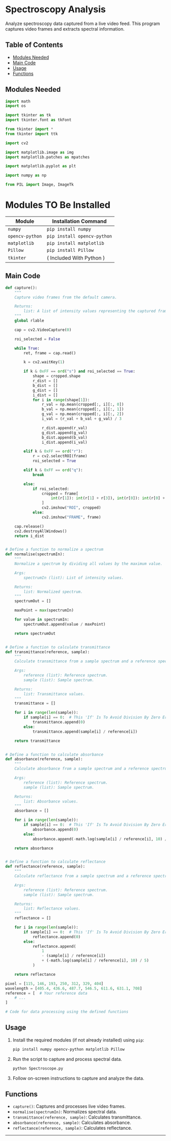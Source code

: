 # Spectroscopy Analysis

Analyze spectroscopy data captured from a live video feed. This program captures video frames and extracts spectral information.

## Table of Contents

- [Modules Needed](#modules-needed)
- [Main Code](#main-code)
- [Usage](#usage)
- [Functions](#functions)


## Modules Needed

```python
import math 
import os

import tkinter as tk
import tkinter.font as tkFont

from tkinter import *
from tkinter import ttk

import cv2

import matplotlib.image as img
import matplotlib.patches as mpatches

import matplotlib.pyplot as plt

import numpy as np

from PIL import Image, ImageTk
```

# Modules TO Be Installed

| Module                            | Installation Command                   |
| --------------------------------- | -------------------------------------- |
| `numpy`                            | `pip install numpy`                    |
| `opencv-python`                   | `pip install opencv-python`           |
| `matplotlib`                       | `pip install matplotlib`               |
| `Pillow`                           | `pip install Pillow`                   |
| `tkinter`                          | ( Included With Python )        |



## Main Code

```python
def capture():
    """
    Capture video frames from the default camera.

    Returns:
        list: A list of intensity values representing the captured frame.
    """
    global rlable

    cap = cv2.VideoCapture(0)

    roi_selected = False

    while True:
        ret, frame = cap.read()

        k = cv2.waitKey(1)

        if k & 0xFF == ord("s") and roi_selected == True:
            shape = cropped.shape
            r_dist = []
            b_dist = []
            g_dist = []
            i_dist = []
            for i in range(shape[1]):
                r_val = np.mean(cropped[:, i][:, 0])
                b_val = np.mean(cropped[:, i][:, 1])
                g_val = np.mean(cropped[:, i][:, 2])
                i_val = (r_val + b_val + g_val) / 3

                r_dist.append(r_val)
                g_dist.append(g_val)
                b_dist.append(b_val)
                i_dist.append(i_val)

        elif k & 0xFF == ord("r"):
            r = cv2.selectROI(frame)
            roi_selected = True

        elif k & 0xFF == ord("q"):
            break

        else:
            if roi_selected:
                cropped = frame[
                    int(r[1]): int(r[1] + r[3]), int(r[0]): int(r[0] + r[2])
                ]
                cv2.imshow("ROI", cropped)
            else:
                cv2.imshow("FRAME", frame)

    cap.release()
    cv2.destroyAllWindows()
    return i_dist


# Define a function to normalize a spectrum
def normalise(spectrumIn):
    """
    Normalize a spectrum by dividing all values by the maximum value.

    Args:
        spectrumIn (list): List of intensity values.

    Returns:
        list: Normalized spectrum.
    """
    spectrumOut = []

    maxPoint = max(spectrumIn)

    for value in spectrumIn:
        spectrumOut.append(value / maxPoint)

    return spectrumOut


# Define a function to calculate transmittance
def transmittance(reference, sample):
    """
    Calculate transmittance from a sample spectrum and a reference spectrum.

    Args:
        reference (list): Reference spectrum.
        sample (list): Sample spectrum.

    Returns:
        list: Transmittance values.
    """
    transmittance = []

    for i in range(len(sample)):
        if sample[i] == 0:  # This 'If' Is To Avoid Division By Zero Error
            transmittance.append(0)
        else:
            transmittance.append(sample[i] / reference[i])

    return transmittance


# Define a function to calculate absorbance
def absorbance(reference, sample):
    """
    Calculate absorbance from a sample spectrum and a reference spectrum.

    Args:
        reference (list): Reference spectrum.
        sample (list): Sample spectrum.

    Returns:
        list: Absorbance values.
    """
    absorbance = []

    for i in range(len(sample)):
        if sample[i] == 0:  # This 'If' Is To Avoid Division By Zero Error
            absorbance.append(0)
        else:
            absorbance.append(-math.log(sample[i] / reference[i], 10) / 5)

    return absorbance


# Define a function to calculate reflectance
def reflectance(reference, sample):
    """
    Calculate reflectance from a sample spectrum and a reference spectrum.

    Args:
        reference (list): Reference spectrum.
        sample (list): Sample spectrum.

    Returns:
        list: Reflectance values.
    """
    reflectance = []

    for i in range(len(sample)):
        if sample[i] == 0:  # This 'If' Is To Avoid Division By Zero Error
            reflectance.append(0)
        else:
            reflectance.append(
                1
                - (sample[i] / reference[i])
                + (-math.log(sample[i] / reference[i], 10) / 5)
            )

    return reflectance

pixel = [115, 146, 193, 250, 312, 329, 404]
wavelength = [405.4, 436.6, 487.7, 546.5, 611.6, 631.1, 708]
reference = [  # Your reference data
    # ...
]

# Code for data processing using the defined functions
```

## Usage

1. Install the required modules (if not already installed) using `pip`:

   ```bash
   pip install numpy opencv-python matplotlib Pillow
   ```

2. Run the script to capture and process spectral data.

   ```bash
   python Spectroscope.py
   ```

3. Follow on-screen instructions to capture and analyze the data.

## Functions

- `capture()`: Captures and processes live video frames.
- `normalise(spectrumIn)`: Normalizes spectral data.
- `transmittance(reference, sample)`: Calculates transmittance.
- `absorbance(reference, sample)`: Calculates absorbance.
- `reflectance(reference, sample)`: Calculates reflectance.

-------
